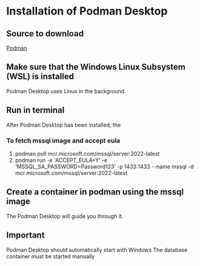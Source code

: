 <!--
@license
Copyright (c) 2025 Rljson

Use of this source code is governed by terms that can be
found in the LICENSE file in the root of this package.
-->

# Installation of Podman Desktop

## Source to download

[Podman](https://podman-desktop.io/downloads)

## Make sure that the Windows Linux Subsystem (WSL) is installed

Podman Desktop uses Linux in the background.

## Run in terminal

After Podman Desktop has been installed, the

### To fetch mssql image and accept eula

1. podman pull mcr.microsoft.com/mssql/server:2022-latest
2. podman run
   -e 'ACCEPT_EULA=Y’
   -e ‘MSSQL_SA_PASSWORD=Password123’
   -p 1433:1433
   --name mssql
   -d mcr.microsoft.com/mssql/server:2022-latest

## Create a container in podman using the mssql image

The Podman Desktop will guide you through it.

## Important

Podman Desktop should automatically start with Windows
The database container must be started manually
